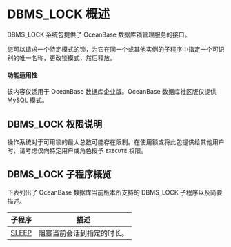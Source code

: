DBMS_LOCK 概述 
=================================

DBMS_LOCK 系统包提供了 OceanBase 数据库锁管理服务的接口。

您可以请求一个特定模式的锁，为它在同一个或其他实例的子程序中指定一个可识别的唯一名称，更改锁模式，然后释放。

  <main id="notice" >
    <h4>功能适用性</h4>
    <p>该内容仅适用于 OceanBase 数据库企业版。OceanBase 数据库社区版仅提供 MySQL 模式。</p>
  </main>

DBMS_LOCK 权限说明 
-----------------------

操作系统对于可用锁的最大总数可能存在限制。在使用锁或将此包提供给其他用户时，请考虑仅向特定用户或角色授予 `EXECUTE` 权限。

DBMS_LOCK 子程序概览 
------------------------

下表列出了 OceanBase 数据库当前版本所支持的 DBMS_LOCK 子程序以及简要描述。


|                       **子程序**                        |    **描述**     |
|------------------------------------------------------|---------------|
| [SLEEP](2.sleep-oracle.md) | 阻塞当前会话到指定的时长。 |



